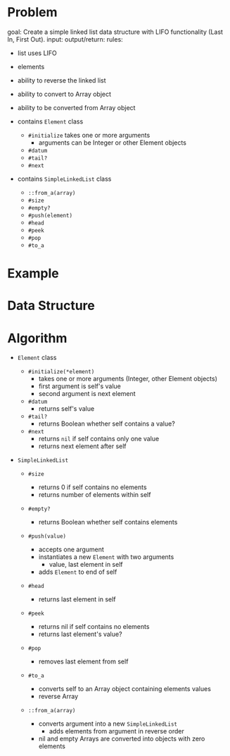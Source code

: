 # Problem
goal: Create a simple linked list data structure with LIFO functionality (Last In, First Out).
input:
output/return:
rules:
- list uses LIFO
- elements 
- ability to reverse the linked list
- ability to convert to Array object
- ability to be converted from Array object

- contains `Element` class
  - `#initialize` takes one or more arguments
    - arguments can be Integer or other Element objects
  - `#datum`
  - `#tail?`
  - `#next`
- contains `SimpleLinkedList` class
  - `::from_a(array)`
  - `#size`
  - `#empty?`
  - `#push(element)`
  - `#head`
  - `#peek`
  - `#pop`
  - `#to_a`

# Example


# Data Structure


# Algorithm
- `Element` class
  - `#initialize(*element)`
    - takes one or more arguments (Integer, other Element objects)
    - first argument is self's value
    - second argument is next element
  - `#datum`
    - returns self's value
  - `#tail?`
    - returns Boolean whether self contains a value?
  - `#next`
    - returns `nil` if self contains only one value
    - returns next element after self

- `SimpleLinkedList`
  - `#size`
    - returns 0 if self contains no elements
    - returns number of elements within self
  - `#empty?`
    - returns Boolean whether self contains elements
  - `#push(value)`
    - accepts one argument
    - instantiates a new `Element` with two arguments
      - value, last element in self
    - adds `Element` to end of self
  - `#head`
    - returns last element in self
  - `#peek`
    - returns nil if self contains no elements
    - returns last element's value?
  - `#pop`
    - removes last element from self
  - `#to_a`
    - converts self to an Array object containing elements values
    - reverse Array

  - `::from_a(array)`
    - converts argument into a new `SimpleLinkedList`
      - adds elements from argument in reverse order
    - nil and empty Arrays are converted into objects with zero elements

